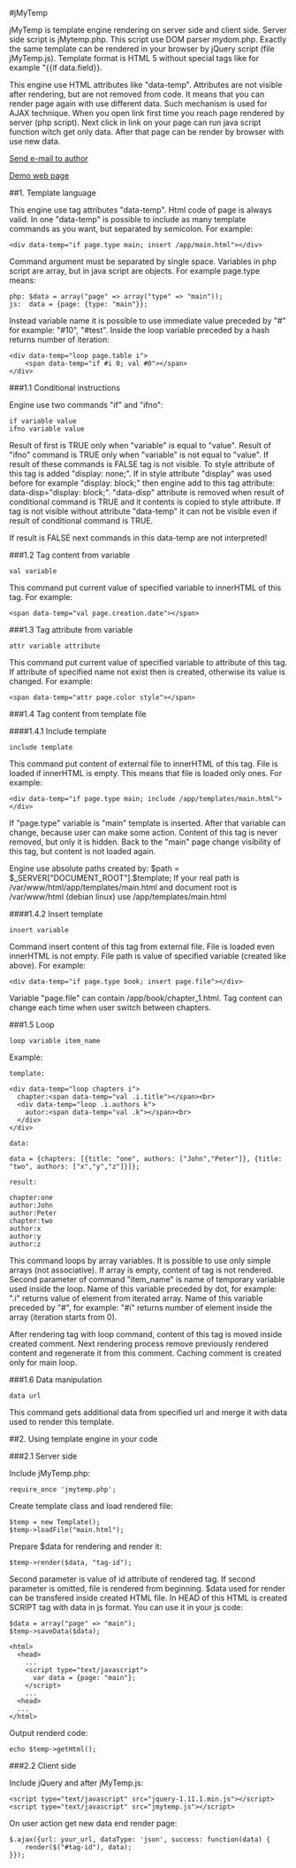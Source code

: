 #jMyTemp

jMyTemp is template engine rendering on server side and client side. Server side script is jMytemp.php. This script use DOM parser mydom.php. Exactly the same template can be rendered in your browser by jQuery script (file jMyTemp.js). Template format is HTML 5 without special tags like for example "{{if data.field}}.

This engine use HTML attributes like "data-temp". Attributes are not visible after rendering, but are not removed from code. It means that you can render page again with use different data. Such mechanism is used for AJAX technique. When you open link first time you reach page rendered by server (php script). Next click in link on your page can run java script function witch get only data. After that page can be render by browser with use new data.

<a href="mailto:jaroslaw.posadzy@onet.pl">Send e-mail to author</a>

<a href="http://localhost/app/en/book">Demo web page</a>

##1. Template language

This engine use tag attributes "data-temp". Html code of page is always valid. In one "data-temp" is possible to include as many template commands as you want, but separated by semicolon. For example:

```
<div data-temp="if page.type main; insert /app/main.html"></div> 
```

Command argument must be separated by single space. Variables in php script are array, but in java script are objects. For example page.type means:

```
php: $data = array("page" => array("type" => "main"));
js:  data = {page: {type: "main"}};
```

Instead variable name it is possible to use immediate value preceded by "#" for example: "#10", "#test". Inside the loop variable preceded by a hash returns number of iteration: 

```
<div data-temp="loop page.table i">
	<span data-temp="if #i 0; val #0"></span>
</div>
```

###1.1 Conditional instructions

Engine use two commands "if" and "ifno":

```
if variable value
ifno variable value
```
Result of first is TRUE only when "variable" is equal  to "value". Result of "ifno" command is TRUE only when "variable" is not equal to "value". If result of these commands is FALSE tag is not visible. To style attribute of this tag is added "display: none;". If in style attribute "display" was used before for example "display: block;" then engine add to this tag attribute: data-disp="display: block;". "data-disp" attribute is removed when result of conditional command is TRUE and it contents is copied to style attribute. If tag is not visible without attribute "data-temp" it can not be visible even if result of conditional command is TRUE.

If result is FALSE next commands in this data-temp are not interpreted!

###1.2 Tag content from variable

```
val variable
```
This command put current value of specified variable to innerHTML of this tag. For example:

```
<span data-temp="val page.creation.date"></span>
```
###1.3 Tag attribute from variable

```
attr variable attribute
```
This command put current value of specified variable to attribute of this tag. If attribute of specified name not exist then is created, otherwise its value is changed. For example:

```
<span data-temp="attr page.color style"></span>
```
###1.4 Tag content from template file

####1.4.1 Include template

```
include template
```
This command put content of external file to innerHTML of this tag. File is loaded if innerHTML is empty. This means that file is loaded only ones. For example:

```
<div data-temp="if page.type main; include /app/templates/main.html"></div>
```
If "page.type" variable is "main" template is inserted. After that variable can change, because user can make some action. Content of this tag is never removed, but only it is hidden. Back to the "main" page change visibility of this tag, but content is not loaded again.

Engine use absolute paths created by: $path = $_SERVER["DOCUMENT_ROOT"].$template; If your real path is /var/www/html/app/templates/main.html and document root is /var/www/html (debian linux) use /app/templates/main.html

####1.4.2 Insert template

```
insert variable
```
Command insert content of this tag from external file. File is loaded even innerHTML is not empty. File path is value of specified variable (created like above). For example:

```
<div data-temp="if page.type book; insert page.file"></div>
```
Variable "page.file" can contain /app/book/chapter_1.html. Tag content can change each time when user switch between chapters.

###1.5 Loop

```
loop variable item_name
```
Example:

```
template:

<div data-temp="loop chapters i">
  chapter:<span data-temp="val .i.title"></span><br>
  <div data-temp="loop .i.authors k">
    autor:<span data-temp="val .k"></span><br>
  </div>
</div>

data:

data = {chapters: [{title: "one", authors: ["John","Peter"]}, {title: "two", authors: ["x","y","z"]}]};

result:

chapter:one
author:John
author:Peter
chapter:two
author:x
author:y
author:z
```
This command loops by array variables. It is possible to use only simple arrays (not associative). If array is empty, content of tag is not rendered. Second parameter of command "item_name" is name of temporary variable used inside the loop. Name of this variable preceded by dot, for example: ".i" returns value of element from iterated array. Name of this variable preceded by "#", for example: "#i" returns number of element inside the array (iteration starts from 0).

After rendering tag with loop command, content of this tag is moved inside created comment. Next rendering process remove previously rendered content and regenerate it from this comment. Caching comment is created only for main loop.

###1.6 Data manipulation

```
data url
```
This command gets additional data from specified url and merge it with data used to render this template. 

##2. Using template engine in your code

###2.1 Server side

Include jMyTemp.php:

```
require_once 'jmytemp.php';
```
Create template class and load rendered file:

```
$temp = new Template();
$temp->loadFile("main.html");
```
Prepare $data for rendering and render it:
```
$temp->render($data, "tag-id");
```
Second parameter is value of id attribute of rendered tag. If second parameter is omitted, file is rendered from beginning. $data used for render can be transfered inside created HTML file. In HEAD of this HTML is created SCRIPT tag with data in js format. You can use it in your js code:
```
$data = array("page" => "main");
$temp->saveData($data);

<html>
  <head>
    ...
    <script type="text/javascript">
      var data = {page: "main"};
    </script>
    ...
  <head>
  ...
</html>
```
Output renderd code:
```
echo $temp->getHtml();
```
###2.2 Client side

Include jQuery and after jMyTemp.js:

```
<script type="text/javascript" src="jquery-1.11.1.min.js"></script>
<script type="text/javascript" src="jmytemp.js"></script>
```
On user action get new data end render page:
```
$.ajax({url: your_url, dataType: 'json', success: function(data) {
	render($("#tag-id"), data);
}});
```
